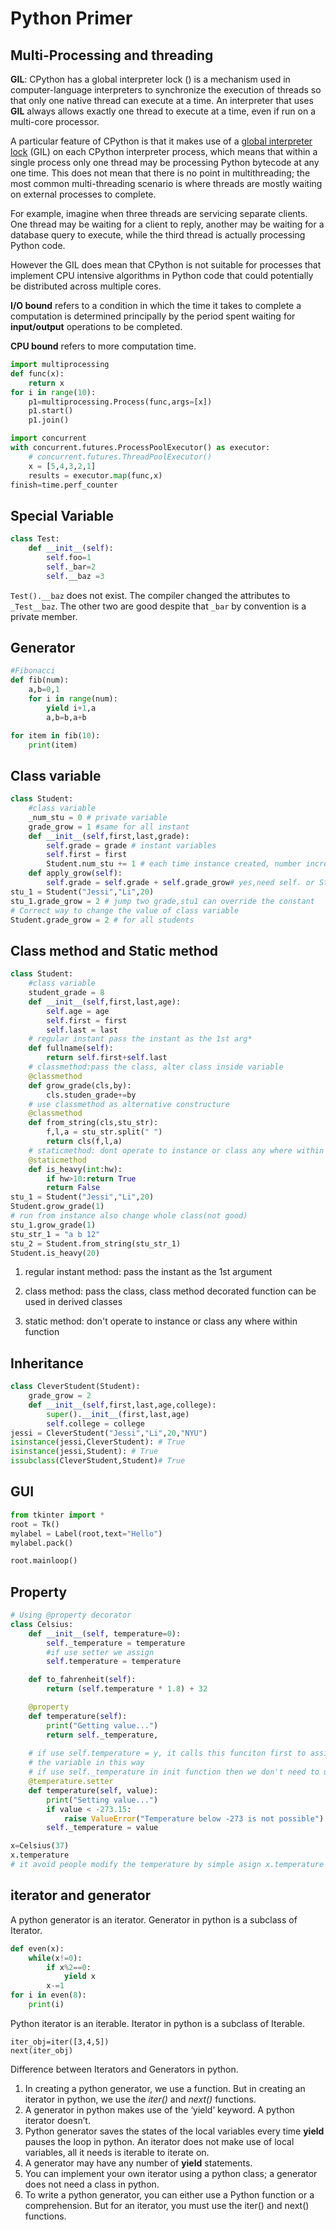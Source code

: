 # Python Primer

## Multi-Processing and threading

**GIL**: CPython has a global interpreter lock () is a mechanism used in computer-language interpreters to synchronize the execution of threads so that only one native thread can execute at a time. An interpreter that uses **GIL** always allows exactly one thread to execute at a time, even if run on a multi-core processor.

A particular feature of CPython is that it makes use of a [global interpreter lock](https://en.wikipedia.org/wiki/Global_interpreter_lock) (GIL) on each CPython interpreter process, which means that within a single process only one thread may be processing Python bytecode at any one time. This does not mean that there is no point in multithreading; the most common multi-threading scenario is where threads are mostly waiting on external processes to complete.

For example, imagine when three threads are servicing separate clients. One thread may be waiting for a client to reply, another may be waiting for a database query to execute, while the third thread is actually processing Python code.

However the GIL does mean that CPython is not suitable for processes that implement CPU intensive algorithms in Python code that could potentially be distributed across multiple cores.

**I/O bound** refers to a condition in which the time it takes to complete a computation is determined principally by the period spent waiting for **input/output** operations to be completed.

**CPU bound** refers to more computation time.

```python
import multiprocessing
def func(x):
    return x
for i in range(10):
	p1=multiprocessing.Process(func,args=[x])
	p1.start()
	p1.join()
```

```python
import concurrent
with concurrent.futures.ProcessPoolExecutor() as executor:
    # concurrent.futures.ThreadPoolExecutor()
    x = [5,4,3,2,1]
    results = executor.map(func,x)
finish=time.perf_counter
```

## Special Variable

```python
class Test:
	def __init__(self):
        self.foo=1
        self._bar=2
        self.__baz =3
```

`Test().__baz` does not exist. The compiler changed the attributes to `_Test__baz`. The other two are good despite that `_bar` by convention is a private member.

## Generator

```python
#Fibonacci
def fib(num):
    a,b=0,1
    for i in range(num):
        yield i+1,a
        a,b=b,a+b

for item in fib(10):
    print(item)
```

## Class variable

```python
class Student:
    #class variable
    _num_stu = 0 # private variable
    grade_grow = 1 #same for all instant
    def __init__(self,first,last,grade):
        self.grade = grade # instant variables
        self.first = first
    	Student.num_stu += 1 # each time instance created, number increase one
    def apply_grow(self):
        self.grade = self.grade + self.grade_grow# yes,need self. or Student.
stu_1 = Student("Jessi","Li",20)
stu_1.grade_grow = 2 # jump two grade,stu1 can override the constant
# Correct way to change the value of class variable 
Student.grade_grow = 2 # for all students
```

## Class method and Static method

```python
class Student:
    #class variable
    student_grade = 8
    def __init__(self,first,last,age):
        self.age = age
        self.first = first
        self.last = last
    # regular instant pass the instant as the 1st arg*
    def fullname(self):
        return self.first+self.last
    # classmethod:pass the class, alter class inside variable
    @classmethod
    def grow_grade(cls,by):
        cls.studen_grade+=by
    # use classmethod as alternative constructure
    @classmethod
    def from_string(cls,stu_str):
        f,l,a = stu_str.split(" ")
        return cls(f,l,a)
    # staticmethod: dont operate to instance or class any where within func
    @staticmethod
    def is_heavy(int:hw):
        if hw>10:return True
        return False
stu_1 = Student("Jessi","Li",20)
Student.grow_grade(1)
# run from instance also change whole class(not good)
stu_1.grow_grade(1)
stu_str_1 = "a b 12"
stu_2 = Student.from_string(stu_str_1)
Student.is_heavy(20)
```

1. regular instant method: pass the instant as the 1st argument

2. class method: pass the class, class method decorated function can be used in derived classes

3. static method: don't operate to instance or class any where within function


## Inheritance

```python
class CleverStudent(Student):
    grade_grow = 2
    def __init__(self,first,last,age,college):
        super().__init__(first,last,age)
        self.college = college
jessi = CleverStudent("Jessi","Li",20,"NYU")
isinstance(jessi,CleverStudent): # True
isinstance(jessi,Student): # True
issubclass(CleverStudent,Student)# True
```

## GUI

```python
from tkinter import *
root = Tk()
mylabel = Label(root,text="Hello")
mylabel.pack()

root.mainloop()
```

## Property

```python
# Using @property decorator
class Celsius:
    def __init__(self, temperature=0):
        self._temperature = temperature
        #if use setter we assign
        self.temperature = temperature

    def to_fahrenheit(self):
        return (self.temperature * 1.8) + 32

    @property
    def temperature(self):
        print("Getting value...")
        return self._temperature,
	
    # if use self.temperature = y, it calls this funciton first to assign 
    # the variable in this way
    # if use self._temperature in init function then we don't need to use setter
    @temperature.setter
    def temperature(self, value):
        print("Setting value...")
        if value < -273.15:
            raise ValueError("Temperature below -273 is not possible")
        self._temperature = value

x=Celsius(37)
x.temperature
# it avoid people modify the temperature by simple asign x.temperature = y
```

## iterator and generator

A python generator is an iterator. Generator in python is a subclass of Iterator.

```python
def even(x):
	while(x!=0):
    	if x%2==0:
        	yield x
        x-=1
for i in even(8):
	print(i)
```

Python iterator is an iterable. Iterator in python is a subclass of Iterable.

```
iter_obj=iter([3,4,5])
next(iter_obj)
```

Difference between Iterators and Generators in python.

1. In creating a python generator, we use a function. But in creating an iterator in python, we use the _iter()_ and _next()_ functions.
2. A generator in python makes use of the ‘yield’ keyword. A python iterator doesn’t.
3. Python generator saves the states of the local variables every time **yield** pauses the loop in python. An iterator does not make use of local variables, all it needs is iterable to iterate on.
4. A generator may have any number of **yield** statements.
5. You can implement your own iterator using a python class; a generator does not need a class in python.
6. To write a python generator, you can either use a Python function or a comprehension. But for an iterator, you must use the iter() and next() functions.